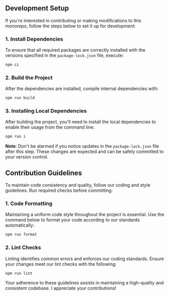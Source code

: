 ## Development Setup

If you're interested in contributing or making modifications to this monorepo, follow the steps below to set it up for development:

### 1. Install Dependencies

To ensure that all required packages are correctly installed with the versions specified in the `package-lock.json` file, execute:

```bash
npm ci
```

### 2. Build the Project

After the dependencies are installed, compile internal dependencies with:

```bash
npm run build
```

### 3. Installing Local Dependencies

After building the project, you'll need to install the local dependencies to enable their usage from the command line:

```bash
npm run i
```

**Note**: Don't be alarmed if you notice updates in the `package-lock.json` file after this step. These changes are expected and can be safely committed to your version control.

## Contribution Guidelines

To maintain code consistency and quality, follow our coding and style guidelines. Run required checks before committing:

### 1. Code Formatting

Maintaining a uniform code style throughout the project is essential. Use the command below to format your code according to our standards automatically:

```bash
npm run format
```

### 2. Lint Checks

Linting identifies common errors and enforces our coding standards. Ensure your changes meet our lint checks with the following:

```bash
npm run lint
```

Your adherence to these guidelines assists in maintaining a high-quality and consistent codebase. I appreciate your contributions!
